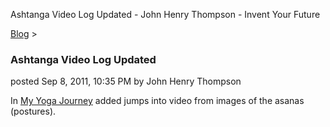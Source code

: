 Ashtanga Video Log Updated - John Henry Thompson - Invent Your Future   
    

[Blog](../z-blog-1.md)‎ > ‎

### Ashtanga Video Log Updated

posted Sep 8, 2011, 10:35 PM by John Henry Thompson

In [My Yoga Journey](../yoga/yoga-journey.md) added jumps into video from images of the asanas (postures).  

